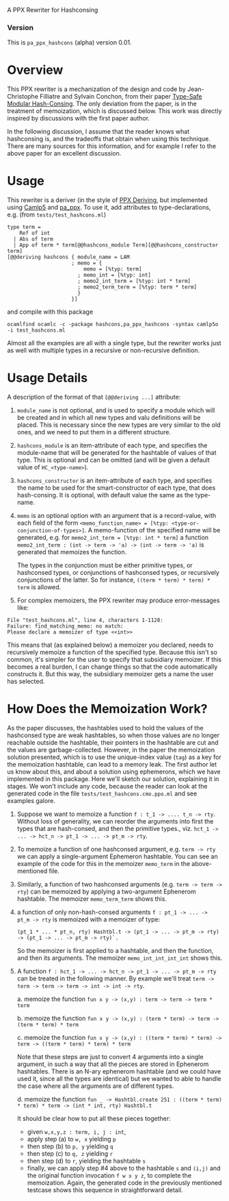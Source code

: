 A PPX Rewriter for Hashconsing

### Version

This is ``pa_ppx_hashcons`` (alpha) version 0.01.

# Overview

This PPX rewriter is a mechanization of the design and code by
Jean-Christophe Filliatre and Sylvain Conchon, from their paper
[Type-Safe Modular Hash-Consing](https://www.lri.fr/~filliatr/ftp/publis/hash-consing2.pdf).
The only deviation from the paper, is in the treatment of memoization,
which is discussed below.  This work was directly inspired by
discussions with the first paper author.

In the following discussion, I assume that the reader knows what
hashconsing is, and the tradeoffs that obtain when using this
technique.  There are many sources for this information, and for
example I refer to the above paper for an excellent discussion.

# Usage

This rewriter is a deriver (in the style of [PPX Deriving](https://github.com/ocaml-ppx/ppx_deriving),
but implemented using [Camlp5](https://github.com/camlp5/camlp5)
and [pa_ppx](https://github.com/chetmurthy/pa_ppx).  To use it, add
attributes to type-declarations, e.g. (from `tests/test_hashcons.ml`)
```
type term =
    Ref of int
  | Abs of term
  | App of term * term[@@hashcons_module Term][@@hashcons_constructor term]
[@@deriving hashcons { module_name = LAM
                     ; memo = {
                         memo = [%typ: term]
                       ; memo_int = [%typ: int]
                       ; memo2_int_term = [%typ: int * term]
                       ; memo2_term_term = [%typ: term * term]
                       }
                     }]
```
and compile with this package
```
ocamlfind ocamlc -c -package hashcons,pa_ppx_hashcons -syntax camlp5o  -i test_hashcons.ml
```

Almost all the examples are all with a single type, but the rewriter
works just as well with multiple types in a recursive or non-recursive
definition.

# Usage Details

A description of the format of that `[@@deriving ...]` attribute:

1. `module_name` is not optional, and is used to specify a module
   which will be created and in which all new types and valu
   definitions will be placed.  This is necessary since the new types
   are very similar to the old ones, and we need to put them in a
   different structure.
   
2. `hashcons_module` is an item-attribute of each type, and specifies
   the module-name that will be generated for the hashtable of values
   of that type.  This is optional and can be omitted (and will be
   given a default value of `HC_<type-name>`).
   
3. `hashcons_constructor` is an item-attribute of each type, and
   specifies the name to be used for the smart-constructor of each
   type, that does hash-consing.  It is optional, with default value
   the same as the type-name.

4. `memo` is an optional option with an argument that is a
   record-value, with each field of the form
   ` <memo_function_name> = [%typ: <type-or-conjunction-of-types>] `.
   A memo-function of the specified name will be generated, e.g.
   for `memo2_int_term = [%typ: int * term]` a function
   `memo2_int_term : (int -> term -> 'a) -> (int -> term -> 'a)`
   is generated that memoizes the function.

   The types in the conjunction must be either primitive types, or
   hashconsed types, or conjunctions of hashconsed types, or
   recursively conjunctions of the latter.  So for instance,
   `((term * term) * term) * term` is allowed.

5. For complex memoizers, the PPX rewriter may produce error-messages like:
```
File "test_hashcons.ml", line 4, characters 1-1128:
Failure: find_matching_memo: no match:
Please declare a memoizer of type <<int>>
```

This means that (as explained below) a memoizer you declared, needs to
recursively memoize a function of the specified type.  Because this
isn't so common, it's simpler for the user to specify that subsidiary
memoizer. If this becomes a real burden, I can change things so that
the code automatically constructs it.  But this way, the subsidiary
memoizer gets a name the user has selected.

# How Does the Memoization Work?

As the paper discusses, the hashtables used to hold the values of the
hashconsed type are weak hashtables, so when those values are no
longer reachable outside the hashtable, their pointers in the
hashtable are cut and the values are garbage-collected.  However, in
the paper the memoization solution presented, which is to use the
unique-index value (`tag`) as a key for the memoization hashtable, can
lead to a memory leak.  The first author let us know about this, and
about a solution using ephemerons, which we have implemented in this
package.  Here we'll sketch our solution, explaining it in stages.  We
won't include any code, because the reader can look at the generated
code in the file `tests/test_hashcons.cmo.ppo.ml` and see examples
galore.

1. Suppose we want to memoize a function `f : t_1 -> .... t_n -> rty`.
   Without loss of generality, we can reorder the arguments into first
   the types that are hash-consed, and then the primitive types., viz.
   `hct_1 -> ... -> hct_n -> pt_1 -> ... -> pt_m -> rty`.

2. To memoize a function of one hashconsed argument, e.g. `term ->
   rty` we can apply a single-argument Ephemeron hashtable.  You can
   see an example of the code for this in the memoizer `memo_term` in
   the above-mentioned file.
   
3. Similarly, a function of two hashconsed arguments (e.g. `term ->
   term -> rty`) can be memoized by applying a two-argument Ephenerom
   hashtable.  The memoizer `memo_term_term` shows this.
   
4. a function of only non-hash-consed arguments `f : pt_1 -> ... -> pt_m -> rty`
   is memoized with a memoizer of type:
   ```
   (pt_1 * ... * pt_n, rty) Hashtbl.t -> (pt_1 -> ... -> pt_m -> rty) -> (pt_1 -> ... -> pt_m -> rty)`.
   ```
   
   So the memoizer is first applied to a hashtable, and then the function, and then its arguments.
   The memoizer `memo_int_int_int_int` shows this.

5. A function `f : hct_1 -> ... -> hct_n -> pt_1 -> ... -> pt_m -> rty` can be treated in the
   following manner.  By example we'll treat `term -> term -> term -> term -> int -> int -> rty`.

   a. memoize the function `fun x y -> (x,y) : term -> term -> term * term`

   b. memoize the function `fun x y -> (x,y) : (term * term) -> term -> (term * term) * term`

   c. memoize the function `fun x y -> (x,y) : ((term * term) * term) -> term -> ((term * term) * term) * term`

   Note that these steps are just to convert 4 arguments into a single
   argument, in such a way that all the pieces are stored in Ephenerom
   hashtables.  There is an N-ary ephenerom hashtable (and we could
   have used it, since all the types are identical) but we wanted to
   able to handle the case where all the arguments are of different
   types.

   d. memoize the function `fun _ -> Hashtbl.create 251 : ((term * term) * term) * term -> (int * int, rty) Hashtbl.t`

   It should be clear how to put all these pieces together:

   - given `w,x,y,z : term, i, j : int`,
   - apply step (a) to `w, x` yielding `p`
   - then step (b) to `p, y` yielding `q`
   - then step (c) to `q, z` yielding `r`
   - then step (d) to `r`, yielding the hashtable `s`
   - finally, we can apply step #4 above to the hashtable `s` and `(i,j)` and the original
   function invocation `f w x y z`, to complete the memoization.  Again, the generated code
   in the previously mentioned testcase shows this sequence in straightforward detail.
